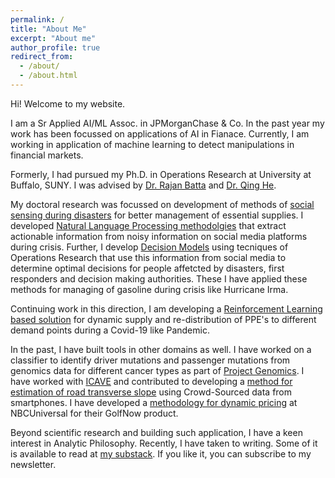 ```yaml
---
permalink: /
title: "About Me"
excerpt: "About me"
author_profile: true
redirect_from: 
  - /about/
  - /about.html
---
```


Hi! Welcome to my website.

I am a Sr Applied AI/ML Assoc. in JPMorganChase & Co. In the past year my work has been focussed on applications of AI in Fianace. Currently, I am working in application of machine learning to detect manipulations in financial markets. 

Formerly, I had pursued my Ph.D. in Operations Research at University at Buffalo, SUNY. I was advised by [Dr. Rajan Batta](http://engineering.buffalo.edu/home/school/about/people/rajan-batta.html) and [Dr. Qing He](http://engineering.buffalo.edu/civil-structural-environmental/people/faculty_directory/qing-he.html).

My doctoral research was focussed on development of methods of [social sensing during disasters](https://nsf.gov/awardsearch/showAward?AWD_ID=1663101&HistoricalAwards=false) for better management of essential supplies. I developed [Natural Language Processing methodolgies](https://akrm3008.github.io/publications/paper1/) that extract actionable information from noisy information on social media platforms during crisis. Further, I develop [Decision Models](https://akrm3008.github.io/publications/paper4/) using tecniques of Operations Research that use this information from social media to determine optimal decisions for people affetcted by disasters, first responders and decision making authorities. These I have applied these methods for managing of gasoline during crisis like Hurricane Irma.

Continuing work in this direction, I am developing a [Reinforcement Learning based solution](https://github.com/akrm3008/Covid-19-PPE-Distribution) for dynamic supply and re-distribution of PPE's to different demand points during a Covid-19 like Pandemic.

In the past, I have built tools in other domains as well. I have worked on a classifier to identify driver mutations and passenger mutations from genomics data for different cancer types as part of [Project Genomics](https://www.gadgetsnow.com/it-services/SAPs-maiden-India-product-to-go-global/articleshow/39889394.cms). I have worked with [ICAVE](https://icave2.cse.buffalo.edu/index.htm) and contributed to developing a [method for estimation of road transverse slope](https://akrm3008.github.io/publications/paper3/) using Crowd-Sourced data from smartphones. I have developed a [methodology for dynamic pricing](https://akrm3008.github.io/talks/2019-10-26-talk-6) at NBCUniversal for their GolfNow product.

Beyond scientific research and building such application, I have a keen interest in Analytic Philosophy. Recently, I have taken to writing. Some of it is available to read at [my substack](https://abhinavkhare.substack.com/). If you like it, you can subscribe to my newsletter. 
